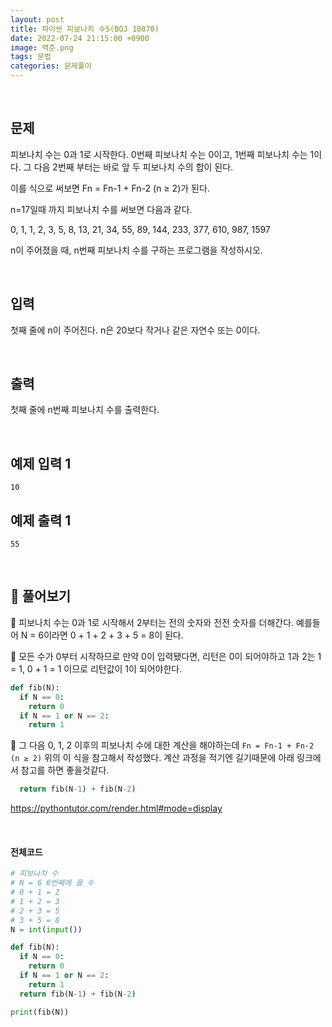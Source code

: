 ```yaml
---
layout: post
title: 파이썬 피보나치 수5(BOJ 10870)
date: 2022-07-24 21:15:00 +0900
image: 백준.png
tags: 문법
categories: 문제풀이
---
```


<br>

## 문제

피보나치 수는 0과 1로 시작한다. 0번째 피보나치 수는 0이고, 1번째 피보나치 수는 1이다. 그 다음 2번째 부터는 바로 앞 두 피보나치 수의 합이 된다.

이를 식으로 써보면 Fn = Fn-1 + Fn-2 (n ≥ 2)가 된다.

n=17일때 까지 피보나치 수를 써보면 다음과 같다.

0, 1, 1, 2, 3, 5, 8, 13, 21, 34, 55, 89, 144, 233, 377, 610, 987, 1597

n이 주어졌을 때, n번째 피보나치 수를 구하는 프로그램을 작성하시오.

<br>

## 입력

첫째 줄에 n이 주어진다. n은 20보다 작거나 같은 자연수 또는 0이다.

<br>

## 출력

첫째 줄에 n번째 피보나치 수를 출력한다.

<br>

## 예제 입력 1

```
10
```

## 예제 출력 1

```
55
```

<br>

## 📝 풀어보기

📌 피보나치 수는 0과 1로 시작해서 2부터는 전의 숫자와 전전 숫자를 더해간다. 예를들어 N = 6이라면 0 + 1 + 2 + 3 + 5 = 8이 된다.

📌 모든 수가 0부터 시작하므로 만약 0이 입력됐다면, 리턴은 0이 되어야하고 1과 2는 1 = 1, 0 + 1 = 1 이므로 리턴값이 1이 되어야한다.

``` python
def fib(N):
  if N == 0:
    return 0
  if N == 1 or N == 2:
    return 1
```

📌  그 다음 0, 1, 2 이후의 피보나치 수에 대한 계산을 해야하는데 `Fn = Fn-1 + Fn-2 (n ≥ 2)` 위의 이 식을 참고해서 작성했다. 계산 과정을 적기엔 길기때문에 아래 링크에서 참고를 하면 좋을것같다.

``` python
  return fib(N-1) + fib(N-2)
```

https://pythontutor.com/render.html#mode=display

<br>

#### 전체코드

``` python
# 피보나치 수
# N = 6 6번째에 올 수
# 0 + 1 = 2
# 1 + 2 = 3
# 2 + 3 = 5
# 3 + 5 = 8
N = int(input())

def fib(N):
  if N == 0:
    return 0
  if N == 1 or N == 2:
    return 1
  return fib(N-1) + fib(N-2)

print(fib(N))
```


